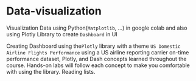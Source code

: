 # Data-visualization
Visualization Data using Python(`Matplotlib`, ...) in google colab and also using Plotly Library to create `Dashboard` in UI

Creating Dashboard using the`Plotly` library with a theme `US Domestic Airline Flights Performance` using a US airline reporting carrier on-time performance dataset, Plotly, and Dash concepts learned throughout the course. Hands-on labs will follow each concept to make you comfortable with using the library.
Reading lists.   
